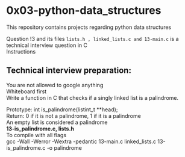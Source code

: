 # 0x03-python-data_structures  
This repository contains projects regarding python data structures  


  
Question !3 and its files ```lists.h , linked_lists.c and 13-main.c``` is a technical interview question in C  
Instructions  
## Technical interview preparation:

You are not allowed to google anything  
Whiteboard first  
Write a function in C that checks if a singly linked list is a palindrome.  
  
Prototype: int is_palindrome(listint_t **head);  
Return: 0 if it is not a palindrome, 1 if it is a palindrome  
An empty list is considered a palindrome  
 **13-is_palindrome.c, lists.h**  
To compile with all flags  
gcc -Wall -Werror -Wextra -pedantic 13-main.c linked_lists.c 13-is_palindrome.c -o palindrome  


